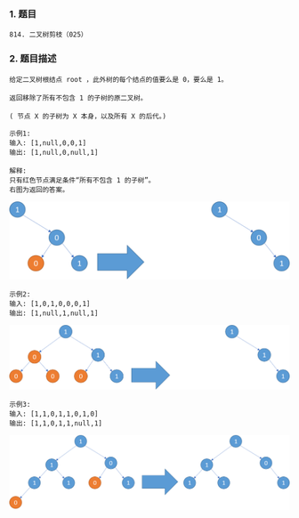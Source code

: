 ### 1. 题目
```
814. 二叉树剪枝（025）
```
### 2. 题目描述
```
给定二叉树根结点 root ，此外树的每个结点的值要么是 0，要么是 1。

返回移除了所有不包含 1 的子树的原二叉树。

( 节点 X 的子树为 X 本身，以及所有 X 的后代。)
```
```
示例1:
输入: [1,null,0,0,1]
输出: [1,null,0,null,1]
 
解释: 
只有红色节点满足条件“所有不包含 1 的子树”。
右图为返回的答案。
```
![qr](images/025_1.png)

```text
示例2:
输入: [1,0,1,0,0,0,1]
输出: [1,null,1,null,1]
```
![qr](images/025_2.png)

```text
示例3:
输入: [1,1,0,1,1,0,1,0]
输出: [1,1,0,1,1,null,1]
```
![qr](images/025_3.png)